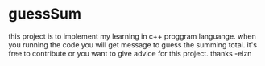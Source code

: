 # guessSum
this project is to implement my learning in c++ proggram languange. when you running the code you will get message to guess the summing total.
it's free to contribute or you want to give advice for this project.
thanks 
-eizn
